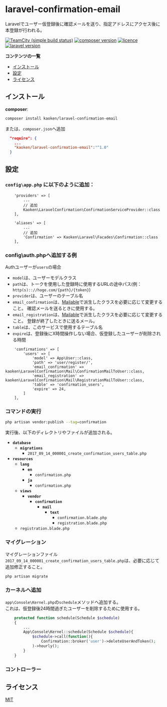 # laravel-confirmation-email
Laravelでユーザー仮登録後に確認メールを送り、指定アドレスにアクセス後に本登録が行われる。

[![TeamCity (simple build status)](https://img.shields.io/codeship/d6c1ddd0-16a3-0132-5f85-2e35c05e22b1.svg)]()
[![composer version](https://img.shields.io/badge/version-0.0.0-blue.svg)](https://github.com/kaoken/laravel-confirmation-email)
[![licence](https://img.shields.io/badge/licence-MIT-blue.svg)](https://github.com/kaoken/laravel-confirmation-email)
[![laravel version](https://img.shields.io/badge/Laravel%20version-≧5.5-red.svg)](https://github.com/kaoken/laravel-confirmation-email)


__コンテンツの一覧__

- [インストール](#インストール)
- [設定](#設定)
- [ライセンス](#ライセンス)

## インストール

**composer**:

```bash
composer install kaoken/laravel-confirmation-email
```

または、`composer.json`へ追加
```json 
  "require": {
    ...
    "kaoken/laravel-confirmation-email":"^1.0"
  }
```

## 設定

### **`config\app.php` に以下のように追加：**
``` config\app.php
    'providers' => [
        ...
        // 追加
        Kaoken\LaravelConfirmation\ConfirmationServiceProvider::class
    ],

    'aliases' => [
        ...
        // 追加
        'Confirmation' => Kaoken\Laravel\Facades\Confirmation::class
    ],
```

### config\auth.phpへ追加する例
Authユーザーが`users`の場合


- `model`は、ユーザーモデルクラス
- `path`は、トークを使用した登録時に使用するURLの途中パス(例：`http(s):://hoge.com/{path}/{token}`)
- `provider`は、ユーザーのテーブル名
- `email_confirmation`は、[Mailable](https://readouble.com/laravel/5.5/ja/mail)で派生したクラスを必要に応じて変更すること。
確認メールを送るときに使用する。
- `email_registration`は、[Mailable](https://readouble.com/laravel/5.5/ja/mail)で派生したクラスを必要に応じて変更すること。
登録が終了したときに送るメール。
- `table`は、このサービスで使用するテーブル名
- `expire`は、登録後にX時間操作しない場合、仮登録したユーザーが削除される時間

``` config\auth.php
    'confirmations' => [
        'users' => [
            'model' => App\User::class,
            'path' => 'user/register/',
            'email_confirmation' => kaoken\LaravelConfirmation\Mail\ConfirmationMailToUser::class,
            'email_registration' => kaoken\LaravelConfirmation\Mail\RegistrationMailToUser::class,
            'table' => 'confirmation_users',
            'expire' => 24,
        ]
    ],
```

### コマンドの実行
```bash
php artisan vendor:publish --tag=confirmation
```
実行後、以下のディレクトリやファイルが追加される。   

* **`database`**
  * **`migrations`**
    * `2017_09_14_000001_create_confirmation_users_table.php`
* **`resources`**
  * **`lang`**
    * **`en`**
      * `confirmation.php`
    * **`ja`**
      * `confirmation.php`
  * **`views`**
    * **`vendor`**
      * **`confirmation`**
        * **`mail`**
          * **`text`**
            * `confirmation.blade.php`
            * `registration.blade.php`
  * `registration.blade.php`
     
### マイグレーション
マイグレーションファイル`2017_09_14_000001_create_confirmation_users_table.php`は、必要に応じて
追加修正すること。

```bash
php artisan migrate
```

### カーネルへ追加
`app\Console\Kernel.php`の`schedule`メソッドへ追加する。  
これは、仮登録後24時間過ぎたユーザーを削除するために使用する。
```php
    protected function schedule(Schedule $schedule)
    {
        ...
        App\Console\Kernel::schedule(Schedule $schedule){
            $schedule->call(function(){
                Confirmation::broker('user')->deleteUserAndToken();
            )->hourly();
        }
    }
```

### コントローラー

## ライセンス

[MIT](https://github.com/markdown-it/markdown-it/blob/master/LICENSE)